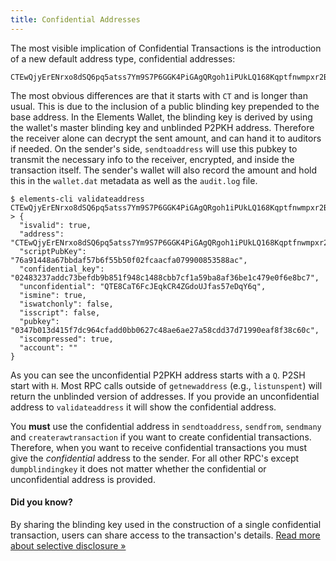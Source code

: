 ```yaml
---
title: Confidential Addresses
---
```


The most visible implication of Confidential Transactions is the introduction of
a new default address type, confidential addresses:

```
CTEwQjyErENrxo8dSQ6pq5atss7Ym9S7P6GGK4PiGAgQRgoh1iPUkLQ168Kqptfnwmpxr2Bf7ipQsagi
```

The most obvious differences are that it starts with ``CT`` and is longer than
usual. This is due to the inclusion of a public blinding key prepended to the
base address. In the Elements Wallet, the blinding key is derived by using the
wallet's master blinding key and unblinded P2PKH address. Therefore the receiver
alone can decrypt the sent amount, and can hand it to auditors if needed. On the
sender's side, ``sendtoaddress`` will use this pubkey to transmit the necessary
info to the receiver, encrypted, and inside the transaction itself. The sender's
wallet will also record the amount and hold this in the ``wallet.dat`` metadata
as well as the ``audit.log`` file.

```
$ elements-cli validateaddress CTEwQjyErENrxo8dSQ6pq5atss7Ym9S7P6GGK4PiGAgQRgoh1iPUkLQ168Kqptfnwmpxr2Bf7ipQsagi
> {
  "isvalid": true,
  "address": "CTEwQjyErENrxo8dSQ6pq5atss7Ym9S7P6GGK4PiGAgQRgoh1iPUkLQ168Kqptfnwmpxr2Bf7ipQsagi",
  "scriptPubKey": "76a91448a67bbdaf57b6f55b50f02fcaacfa079900853588ac",
  "confidential_key": "02483237addc73befdb9b851f948c1488cbb7cf1a59ba8af36be1c479e0f6e8bc7",
  "unconfidential": "QTE8CaT6FcJEqkCR4ZGdoUJfas57eDqY6q",
  "ismine": true,
  "iswatchonly": false,
  "isscript": false,
  "pubkey": "0347b013d415f7dc964cfadd0bb0627c48ae6ae27a58cdd37d71990eaf8f38c60c",
  "iscompressed": true,
  "account": ""
}
```

As you can see the unconfidential P2PKH address starts with a `Q`. P2SH start
with `H`. Most RPC calls outside of ``getnewaddress`` (e.g., ``listunspent``)
will return the unblinded version of addresses. If you provide an unconfidential
address to ``validateaddress`` it will show the confidential address.

You **must** use the confidential address in ``sendtoaddress``, ``sendfrom``,
``sendmany`` and ``createrawtransaction`` if you want to create confidential
transactions. Therefore, when you want to receive confidential transactions you
must give the *confidential* address to the sender. For all other RPC's except
``dumpblindingkey`` it does not matter whether the confidential or
unconfidential address is provided.

<div class="ui message">
  <h4 class="header">Did you know?</h4>
  <p>By sharing the blinding key used in the construction of a single confidential transaction, users can share access to the transaction's details.  <a href="/elements/confidential-transactions/selective-disclosure.html">Read more about selective disclosure &raquo;</a></p>
</div>